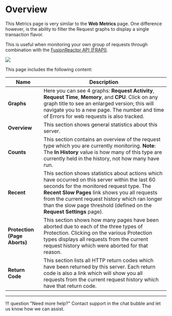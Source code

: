 # Overview

This Metrics page is very similar to the **Web Metrics** page. One 
difference however, is the ability to filter the Request graphs to display a single transaction flavor. 

This is useful when monitoring your own group of requests through
combination with the [FusionReactor API (FRAPI)](../FRAPI/FRAPI.md).

![](/frdocs/attachments/245549307/245549314.png)

This page includes the following content:

|Name|Description|
|--- |--- |
|**Graphs**|Here you can see 4 graphs: **Request Activity**, **Request Time**, **Memory**, and **CPU**. Click on any graph title to see an enlarged version; this will navigate you to a new page. The number and time of Errors for web requests is also tracked.|
|**Overview**|This section shows general statistics about this server.|
|**Counts**|This section contains an overview of the request type which you are currently monitoring. **Note**: The **In History** value is how many of this type are currently held in the history, not how many have run.|
|**Recent**|This section shows statistics about actions which have occurred on this server within the last 60 seconds for the monitored request type. The **Recent Slow Pages** link shows you all requests from the current request history which ran longer than the slow page threshold (defined on the **Request Settings** page).|
|**Protection (Page Aborts)**|This section shows how many pages have been aborted due to each of the three types of Protection. Clicking on the various Protection types displays all requests from the current request history which were aborted for that reason.|
|**Return Code**|This section lists all HTTP return codes which have been returned by this server. Each return code is also a link which will show you all requests from the current request history which have that return code.|

___

!!! question "Need more help?"
    Contact support in the chat bubble and let us know how we can assist.